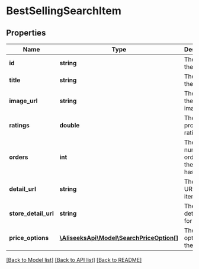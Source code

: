 # BestSellingSearchItem

## Properties
Name | Type | Description | Notes
------------ | ------------- | ------------- | -------------
**id** | **string** | The ID of the product | [optional] 
**title** | **string** | The title of the product | [optional] 
**image_url** | **string** | The url of the product image | [optional] 
**ratings** | **double** | The product ratings | [optional] 
**orders** | **int** | The number of orders that the item has | [optional] 
**detail_url** | **string** | The detail URL of the item | [optional] 
**store_detail_url** | **string** | The store detail URL for the item | [optional] 
**price_options** | [**\AliseeksApi\Model\SearchPriceOption[]**](SearchPriceOption.md) | The price options of the item | [optional] 

[[Back to Model list]](../README.md#documentation-for-models) [[Back to API list]](../README.md#documentation-for-api-endpoints) [[Back to README]](../README.md)


